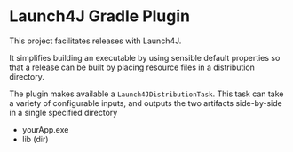 # Launch4J Gradle Plugin

This project facilitates releases with Launch4J.

It simplifies building an executable by using sensible default properties so that a release can be built by placing resource files in a distribution directory.

The plugin makes available a `Launch4JDistributionTask`.
This task can take a variety of configurable inputs, and outputs the
two artifacts side-by-side in a single specified directory
- yourApp.exe
- lib (dir)